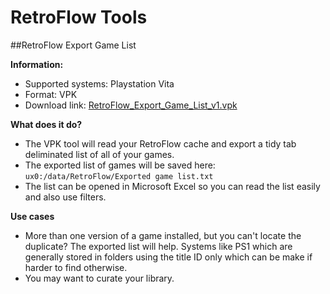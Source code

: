 # RetroFlow Tools


##RetroFlow Export Game List
<br>

**Information:**

* Supported systems: Playstation Vita
* Format: VPK 
* Download link: [RetroFlow_Export_Game_List_v1.vpk](https://github.com/jimbob4000/RetroFlow-Launcher/raw/refs/heads/main/Tools/RetroFlow_Export_Game_List_v1.vpk)


**What does it do?**

* The VPK tool will read your RetroFlow cache and export a tidy tab deliminated list of all of your games.
* The exported list of games will be saved here:
`ux0:/data/RetroFlow/Exported game list.txt`
* The list can be opened in Microsoft Excel so you can read the list easily and also use filters.


**Use cases**

* More than one version of a game installed, but you can't locate the duplicate? The exported list will help. Systems like PS1 which are generally stored in folders using the title ID only which can be make if harder to find otherwise.
* You may want to curate your library.